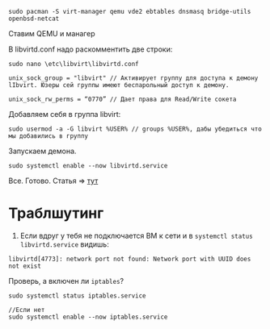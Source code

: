 ~~~
sudo pacman -S virt-manager qemu vde2 ebtables dnsmasq bridge-utils openbsd-netcat
~~~

Ставим QEMU и манагер

В libvirtd.conf надо раскомментить две строки:

```
sudo nano \etc\libvirt\libvirtd.conf
```

~~~
unix_sock_group = "libvirt" // Активирует группу для доступа к демону lIbvirt. Юзеры сей группы имеют беспарольный доступ к демону.

unix_sock_rw_perms = “0770” // Дает права для Read/Write сокета
~~~

Добавляем себя в группа libvirt:

~~~
sudo usermod -a -G libvirt %USER% // groups %USER%, дабы убедиться что мы добавились в группу
~~~

Запускаем демона.
~~~
sudo systemctl enable --now libvirtd.service
~~~

Все. Готово. Статья => [тут](https://wiki.archlinux.org/title/Libvirt)

# Траблшутинг

1. Если вдруг у тебя не подключается ВМ к сети и в `systemctl status libvirtd.service` видишь:
```
libvirtd[4773]: network port not found: Network port with UUID does not exist
```

Проверь, а включен ли `iptables`?  

~~~
sudo systemctl status iptables.service

//Если нет
sudo systemctl enable --now iptables.service
~~~
